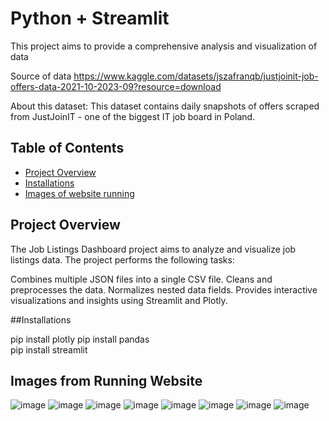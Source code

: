 #  Python + Streamlit

This project aims to provide a comprehensive analysis and visualization  of data 

Source of data 
https://www.kaggle.com/datasets/jszafranqb/justjoinit-job-offers-data-2021-10-2023-09?resource=download

About this dataset: 
This dataset contains daily snapshots of offers scraped from JustJoinIT - one of the biggest IT job board in Poland. 

## Table of Contents
- [Project Overview](#ProjectOverview)
-  [Installations](Instllation)
- [Images of website running](#Images)


## Project Overview

The Job Listings Dashboard project aims to analyze and visualize job listings data. The project performs the following tasks:

Combines multiple JSON files into a single CSV file.
Cleans and preprocesses the data.
Normalizes nested data fields.
Provides interactive visualizations and insights using Streamlit and Plotly.

##Installations

pip install  plotly
pip install pandas  
pip install streamlit


## Images from Running Website
![image](https://github.com/user-attachments/assets/09fa06de-52f3-4011-ae57-96e5e12a8c9e)
![image](https://github.com/user-attachments/assets/8fd075c7-f844-4137-810a-064cd9c0acb1)
![image](https://github.com/user-attachments/assets/dda11e75-7cdf-4f9c-8238-4b62fdeeae69)
![image](https://github.com/user-attachments/assets/7f2981ff-7a7c-4920-8ff5-4d139eeb4a17)
![image](https://github.com/user-attachments/assets/11ee22fc-42af-44c6-8d1f-5f2443e682ab)
![image](https://github.com/user-attachments/assets/29c63397-aa5f-4d1a-b062-7a9d463549ff)
![image](https://github.com/user-attachments/assets/79273998-3d74-4d30-830f-45b820ef8c7e)
![image](https://github.com/user-attachments/assets/91d80173-2c45-483f-be37-901b47266659)


